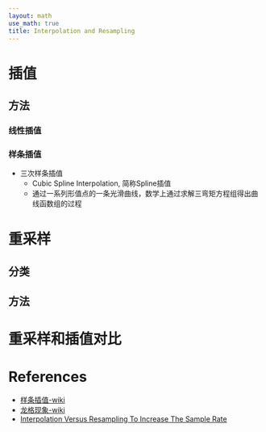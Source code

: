 ```yaml
---
layout: math
use_math: true
title: Interpolation and Resampling
---
```


# 插值

## 方法

### 线性插值

### 样条插值

- 三次样条插值
  - Cubic Spline Interpolation, 简称Spline插值
  - 通过一系列形值点的一条光滑曲线，数学上通过求解三弯矩方程组得出曲线函数组的过程

# 重采样

## 分类

## 方法

# 重采样和插值对比


# References

- [样条插值-wiki](https://zh.wikipedia.org/wiki/%E6%A0%B7%E6%9D%A1%E6%8F%92%E5%80%BC)
- [龙格现象-wiki](https://zh.wikipedia.org/wiki/%E9%BE%99%E6%A0%BC%E7%8E%B0%E8%B1%A1)
- [Interpolation Versus Resampling To Increase The Sample Rate](http://blog.prosig.com/2009/06/22/interpolation-versus-resampling-to-increase-the-sample-rate/)
